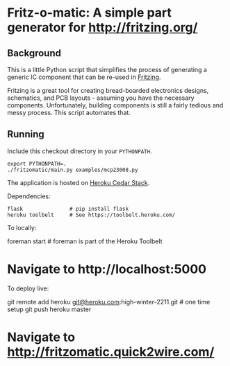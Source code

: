 Fritz-o-matic: A simple part generator for http://fritzing.org/
===============================================================

Background
----------

This is a little Python script that simplifies the process of generating
a generic IC component that can be re-used in [Fritzing](http://fritzing.org/).

Fritzing is a great tool for creating bread-boarded electronics designs,
schematics, and PCB layouts - assuming you have the necessary components.
Unfortunately, building components is still a fairly tedious and messy
process. This script automates that.


Running
-------

Include this checkout directory in your `PYTHONPATH`.

    export PYTHONPATH=.
    ./fritzomatic/main.py examples/mcp23008.py

The application is hosted on [Heroku Cedar Stack](https://devcenter.heroku.com/articles/cedar).

Dependencies:

    flask               # pip install flask
    heroku toolbelt     # See https://toolbelt.heroku.com/

To locally:

   foreman start        # foreman is part of the Heroku Toolbelt
   # Navigate to http://localhost:5000

To deploy live:

   git remote add heroku git@heroku.com:high-winter-2211.git     # one time setup
   git push heroku master
   # Navigate to http://fritzomatic.quick2wire.com/
